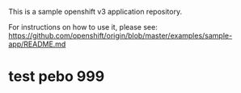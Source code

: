 This is a sample openshift v3 application repository.  

For instructions on how to use it, please see: https://github.com/openshift/origin/blob/master/examples/sample-app/README.md




# test pebo 999
#
